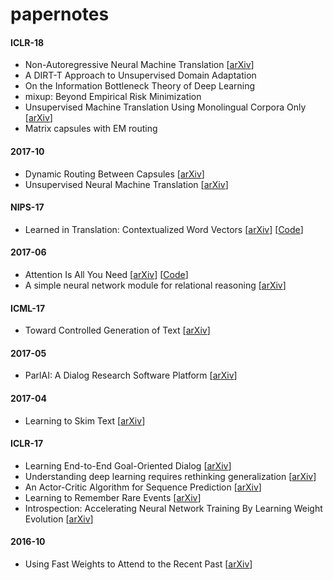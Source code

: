 # papernotes
#### ICLR-18
- Non-Autoregressive Neural Machine Translation [[arXiv](https://arxiv.org/abs/1711.02281)]
- A DIRT-T Approach to Unsupervised Domain Adaptation
- On the Information Bottleneck Theory of Deep Learning
- mixup: Beyond Empirical Risk Minimization
- Unsupervised Machine Translation Using Monolingual Corpora Only [[arXiv](https://arxiv.org/abs/1711.00043)]
- Matrix capsules with EM routing

#### 2017-10
- Dynamic Routing Between Capsules [[arXiv](https://arxiv.org/abs/1710.09829v1.pdf)]
- Unsupervised Neural Machine Translation [[arXiv](https://arxiv.org/abs/1710.11041v1)]

#### NIPS-17
- Learned in Translation: Contextualized Word Vectors [[arXiv](https://arxiv.org/abs/1708.00107.pdf)] [[Code](https://github.com/salesforce/cove)]

#### 2017-06
- Attention Is All You Need [[arXiv](https://arxiv.org/abs/1706.03762.pdf)] [[Code](https://github.com/tensorflow/tensor2tensor)]
- A simple neural network module for relational reasoning [[arXiv](https://arxiv.org/abs/1706.01427)]

#### ICML-17
- Toward Controlled Generation of Text [[arXiv](https://arxiv.org/abs/1703.00955.pdf)]

#### 2017-05 
- ParlAI: A Dialog Research Software Platform [[arXiv](https://arxiv.org/abs/1705.06476.pdf)]

#### 2017-04
- Learning to Skim Text [[arXiv](https://arxiv.org/abs/1704.06877.pdf)]

#### ICLR-17
- Learning End-to-End Goal-Oriented Dialog [[arXiv](https://arxiv.org/abs/1605.07683)]
- Understanding deep learning requires rethinking generalization [[arXiv](https://arxiv.org/abs/1611.03530)]
- An Actor-Critic Algorithm for Sequence Prediction [[arXiv](https://arxiv.org/abs/1607.07086.pdf)]
- Learning to Remember Rare Events [[arXiv](https://arxiv.org/abs/1703.03129)]
- Introspection: Accelerating Neural Network Training By Learning Weight Evolution [[arXiv](https://arxiv.org/abs/1704.04959.pdf)]

#### 2016-10
- Using Fast Weights to Attend to the Recent Past [[arXiv](https://arxiv.org/abs/1610.06258)]
